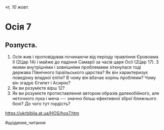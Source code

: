 
_чт, 10 жовт._

# Осія 7

## Розпуста.
1. Осія жив і проповідував починаючи від періоду правління Єровоама ІІ (2Цар 14) і майже до падіння Самарії за часів царя Осії (2Цар 17). З якими внутрішніми і зовнішніми проблемами зіткнулася тоді держава Північного Ізраїльського царства? Як він характеризує поведінку владної еліти? В чому він вбачає корінь проблеми? Чому він згадує Єгипет і Асирію?
2. Як ви розумієте вірш 12?
3. Як ви розумієте протиставлення автором образів далекобійного, але неточного лука і меча --- значно більш ефективної зброї ближнього бою? До чого тут гордість?

https://ukrbiblia.at.ua/HOS/hos7.htm 

#щоденне_читання
